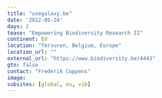 ```yaml
---
title: "usegalaxy.be"
date: '2022-05-24'
days: 2
tease: "Empowering Biodiversity Research II"
continent: EU
location: "Tervuren, Belgium, Europe"
location_url: ""
external_url: "https://www.biodiversity.be/4443"
gtn: false
contact: "Frederik Coppens"
image:
subsites: [global, eu, vib]
---
```

